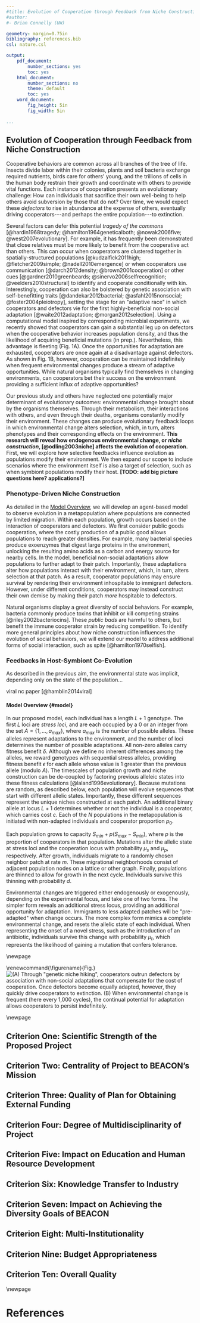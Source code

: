 ```yaml
---
#title: Evolution of Cooperation through Feedback from Niche Construction
#author:
#- Brian Connelly (UW)

geometry: margin=0.75in
bibliography: references.bib
csl: nature.csl

output:
    pdf_document:
        number_sections: yes
        toc: yes
    html_document:
        number_sections: no
        theme: default
        toc: yes
    word_document:
        fig_height: 5in
        fig_width: 5in

...
```


## Evolution of Cooperation through Feedback from Niche Construction

Cooperative behaviors are common across all branches of the tree of life.
Insects divide labor within their colonies, plants and soil bacteria exchange
required nutrients, birds care for others' young, and the trillions of cells in
the human body restrain their growth and coordinate with others to provide
vital functions. Each instance of cooperation presents an evolutionary
challenge: How can individuals that sacrifice their own well-being to help
others avoid subversion by those that do not? Over time, we would expect these
*defectors* to rise in abundance at the expense of others, eventually driving
cooperators---and perhaps the entire population---to extinction.

Several factors can defer this potential *tragedy of the commons*
[@hardin1968tragedy; @hamilton1964geneticalboth; @nowak2006five;
@west2007evolutionary]. For example, it has frequently been demonstrated that
close relatives must be more likely to benefit from the cooperative act than
others. This can occur when cooperators are clustered together in
spatially-structured populations [@kudzalfick2011high; @fletcher2009simple;
@nadell2010emergence] or when cooperators use communication [@darch2012density;
@brown2001cooperation] or other cues [@gardner2010greenbeards;
@sinervo2006selfrecognition; @veelders2010structural] to identify and cooperate
conditionally with kin. Interestingly, cooperation can also be bolstered by
genetic association with self-benefitting traits [@dandekar2012bacterial;
@asfahl2015nonsocial; @foster2004pleiotropy], setting the stage for an
"adaptive race" in which cooperators and defectors vie for the first
highly-beneficial non-social adaptation [@waite2012adaptation;
@morgan2012selection]. Using a computational model inspired by corresponding
microbial experiments, we recently showed that cooperators can gain a
substantial leg up on defectors when the cooperative behavior increases
population density, and thus the likelihood of acquiring beneficial mutations
(in prep.). Nevertheless, this advantage is fleeting (Fig. 1A). Once the
opportunities for adaptation are exhausted, cooperators are once again at a
disadvantage against defectors. As shown in Fig. 1B, however, cooperation can
be maintained indefinitely when frequent environmental changes produce a stream
of adaptive opportunities. While natural organisms typically find themselves in
changing environments, can cooperators bet their success on the environment
providing a sufficient influx of adaptive opportunities?

Our previous study and others have neglected one potentially major determinant
of evolutionary outcomes: environmental change brought about by the organisms
themselves. Through their metabolism, their interactions with others, and even
through their deaths, organisms constantly modify their environment. These
changes can produce evolutionary feedback loops in which environmental change
alters selection, which, in turn, alters phenotypes and their corresponding
effects on the environment. **This research will reveal how endogenous
environmental change, or *niche construction*, [@odling2003niche] affects the
evolution of cooperation.** First, we will explore how selective feedbacks
influence evolution as populations modify their environment. We then expand our
scope to include scenarios where the environment itself is also a target of
selection, such as when symbiont populations modify their host.  **[TODO: add
big picture questions here? applications?]**


### Phenotype-Driven Niche Construction

As detailed in the [Model Overview](#model), we will develop an agent-based
model to observe evolution in a metapopulation where populations are connected
by limited migration. Within each population, growth occurs based on the
interaction of cooperators and defectors. We first consider public goods
cooperation, where the costly production of a public good allows populations to
reach greater densities. For example, many bacterial species produce exoenzymes
that digest large proteins in the environment, unlocking the resulting amino
acids as a carbon and energy source for nearby cells. In the model, beneficial
non-social adaptations allow populations to further adapt to their patch.
Importantly, these adaptations alter how populations interact with their
environment, which, in turn, alters selection at that patch. As a result,
cooperator populations may ensure survival by rendering their environment
inhospitable to immigrant defectors. However, under different conditions,
cooperators may instead construct their own demise by making their patch *more*
hospitable to defectors.

Natural organisms display a great diversity of social behaviors. For example,
bacteria commonly produce toxins that inhibit or kill competing strains
[@riley2002bacteriocins]. These *public bads* are harmful to others, but
benefit the immune cooperator strain by reducing competition. To identify more
general principles about how niche construction influences the evolution of
social behaviors, we will extend our model to address additional forms of
social interaction, such as spite [@hamilton1970selfish].


### Feedbacks in Host-Symbiont Co-Evolution

As described in the previous aim, the environmental state was implicit,
depending only on the state of the population...

viral nc paper [@hamblin2014viral]


#### Model Overview {#model}

In our proposed model, each individual has a length $L+1$ genotype. The first
$L$ loci are *stress loci*, and are each occupied by a $0$ or an integer from
the set $A=\{1, \ldots, a_{max}\}$, where $a_{max}$ is the number of possible
alleles.  These alleles represent adaptations to the environment, and the
number of loci determines the number of possible adaptations. All non-zero
alleles carry fitness benefit $\delta$. Although we define no inherent
differences among the alleles, we reward genotypes with sequential stress
alleles, providing fitness benefit $\epsilon$ for each allele whose value is 1
greater than the previous allele (modulo $A$). The timescales of population
growth and niche construction can be de-coupled by factoring previous alleleic
states into these fitness calculations [@laland1996evolutionary]. Because
mutations are random, as described below, each population will evolve sequences
that start with different allelic states. Importantly, these different
sequences represent the unique niches constructed at each patch.  An additional
binary allele at locus $L + 1$ determines whether or not the individual is a
cooperator, which carries cost $c$. Each of the $N$ populations in the
metapopulation is initiated with non-adapted individuals and cooperator
proportion $p_0$.

Each population grows to capacity $S_{min} + p (S_{max} - S_{min})$, where $p$
is the proportion of cooperators in that population. Mutations alter the
allelic state at stress loci and the cooperation locus with probability
$\mu_{s}$ and $\mu_{p}$, respectively. After growth, individuals migrate to a
randomly chosen neighbor patch at rate $m$. These migrational neighborhoods
consist of adjacent population nodes on a lattice or other graph. Finally,
populations are thinned to allow for growth in the next cycle. Individuals
survive this thinning with probability $d$.

Environmental changes are triggered either endogenously or exogenously,
depending on the experimental focus, and take one of two forms. The simpler
form reveals an additional stress locus, providing an additional opportunity
for adaptation. Immigrants to less adapted patches will be "pre-adapted" when
change occurs. The more complex form mimics a complete environmental change,
and resets the allelic state of each individual. When representing the onset of
a novel stress, such as the introduction of an antibiotic, individuals survive
this change with probability $\mu_{t}$, which represents the likelihood of
gaining a mutation that confers tolerance.


\newpage

\renewcommand{\figurename}{Fig.}
![(**A**) Through "genetic niche hiking", cooperators outrun defectors by association with non-social adaptations that compensate for the cost of cooperation. Once defectors become equally adapted, however, they quickly drive cooperators to extinction. (**B**) When environmental change is frequent (here every 1,000 cycles), the continual potential for adaptation allows cooperators to persist indefinitely.](figures/Figure1all-scaled.png)

\newpage

## Criterion One: Scientific Strength of the Proposed Project

## Criterion Two: Centrality of Project to BEACON’s Mission

## Criterion Three: Quality of Plan for Obtaining External Funding

## Criterion Four: Degree of Multidisciplinarity of Project

## Criterion Five: Impact on Education and Human Resource Development

## Criterion Six: Knowledge Transfer to Industry

## Criterion Seven: Impact on Achieving the Diversity Goals of BEACON

## Criterion Eight: Multi-Institutionality

## Criterion Nine: Budget Appropriateness

## Criterion Ten: Overall Quality


\newpage

# References

